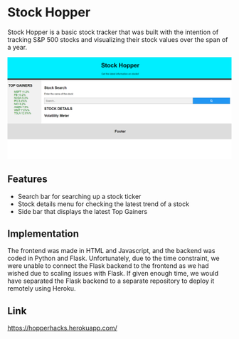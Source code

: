 # Stock Hopper

Stock Hopper is a basic stock tracker that was built with the intention of tracking S&P 500 stocks and visualizing their stock values over the span of a year.

<img src = "website.png"/>

## Features
* Search bar for searching up a stock ticker
* Stock details menu for checking the latest trend of a stock
* Side bar that displays the latest Top Gainers

## Implementation
The frontend was made in HTML and Javascript, and the backend was coded in Python and Flask. Unfortunately, due to the time constraint, we were unable to connect the Flask backend to the frontend as we had wished due to scaling issues with Flask. If given enough time, we would have separated the Flask backend to a separate repository to deploy it remotely using Heroku. 

## Link
https://hopperhacks.herokuapp.com/